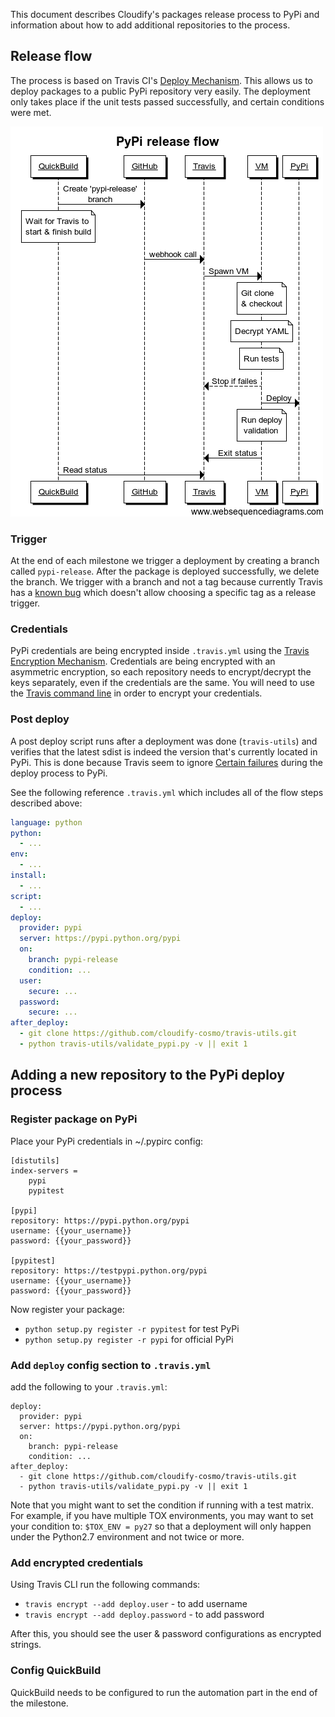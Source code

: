 This document describes Cloudify's packages release process to PyPi
and information about how to add additional repositories to the process.

## Release flow

The process is based on Travis CI's [Deploy Mechanism](http://docs.travis-ci.com/user/deployment/).
This allows us to deploy packages to a public PyPi repository very easily.
The deployment only takes place if the unit tests passed successfully, and certain conditions were met.

![PyPi Flow](images/pypi_flow.png)

### Trigger

At the end of each milestone we trigger a deployment by creating a branch called `pypi-release`.
After the package is deployed successfully, we delete the branch.
We trigger with a branch and not a tag because currently Travis has a [known bug](https://github.com/travis-ci/travis-ci/issues/1675) which doesn't allow choosing a specific tag as a release trigger.

### Credentials

PyPi credentials are being encrypted inside `.travis.yml` using the [Travis Encryption Mechanism](http://docs.travis-ci.com/user/encryption-keys/).
Credentials are being encrypted with an asymmetric encryption, so each repository needs to encrypt/decrypt the keys separately, even if the credentials are the same.
You will need to use the [Travis command line](https://github.com/travis-ci/travis.rb) in order to encrypt your credentials.

### Post deploy

A post deploy script runs after a deployment was done (`travis-utils`) and verifies that the latest sdist is indeed the version that's currently located in PyPi.
This is done because Travis seem to ignore [Certain failures](https://github.com/travis-ci/travis-ci/issues/3058) during the deploy process to PyPi.

See the following reference `.travis.yml` which includes all of the flow steps described above:

```yaml
language: python
python:
  - ...
env:
  - ...
install:
  - ...
script:
  - ...
deploy:
  provider: pypi
  server: https://pypi.python.org/pypi
  on:
    branch: pypi-release
    condition: ...
  user:
    secure: ...
  password:
    secure: ...
after_deploy:
  - git clone https://github.com/cloudify-cosmo/travis-utils.git
  - python travis-utils/validate_pypi.py -v || exit 1
```

## Adding a new repository to the PyPi deploy process

### Register package on PyPi

Place your PyPi credentials in ~/.pypirc config:

```
[distutils]
index-servers =
    pypi
    pypitest

[pypi]
repository: https://pypi.python.org/pypi
username: {{your_username}}
password: {{your_password}}

[pypitest]
repository: https://testpypi.python.org/pypi
username: {{your_username}}
password: {{your_password}}
```
Now register your package:

* `python setup.py register -r pypitest` for test PyPi
* `python setup.py register -r pypi` for official PyPi


### Add `deploy` config section to `.travis.yml`

add the following to your `.travis.yml`:
```
deploy:
  provider: pypi
  server: https://pypi.python.org/pypi
  on:
    branch: pypi-release
    condition: ...
after_deploy:
  - git clone https://github.com/cloudify-cosmo/travis-utils.git
  - python travis-utils/validate_pypi.py -v || exit 1
```

Note that you might want to set the condition if running with a test matrix.
For example, if you have multiple TOX environments, you may want to set your condition to: `$TOX_ENV = py27` so that a deployment will only happen under the Python2.7 environment and not twice or more.

### Add encrypted credentials

Using Travis CLI run the following commands:
* `travis encrypt --add deploy.user` - to add username
* `travis encrypt --add deploy.password` - to add password

After this, you should see the user & password configurations as encrypted strings.

### Config QuickBuild

QuickBuild needs to be configured to run the automation part in the end of the milestone.
